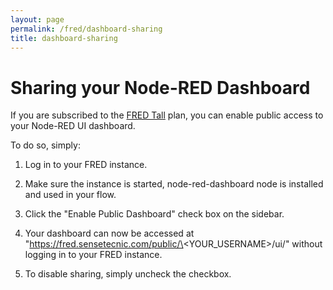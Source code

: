 ```yaml
---
layout: page
permalink: /fred/dashboard-sharing
title: dashboard-sharing
---
```


# Sharing your Node-RED Dashboard

If you are subscribed to the [FRED Tall](https://users.sensetecnic.com/subscriptions?return=https://fred.sensetecnic.com) plan, you can enable public access to your Node-RED UI dashboard.

To do so, simply:

1. Log in to your FRED instance.

2. Make sure the instance is started, node-red-dashboard node is installed and used in your flow.

3. Click the "Enable Public Dashboard" check box on the sidebar.

4. Your dashboard can now be accessed at "https://fred.sensetecnic.com/public/\<YOUR_USERNAME\>/ui/" without logging in to your FRED instance.

5. To disable sharing, simply uncheck the checkbox.